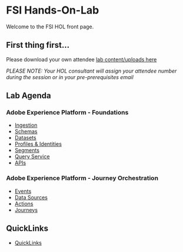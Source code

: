 # FSI Hands-On-Lab

Welcome to the FSI HOL front page.

## First thing first...

Please download your own attendee [lab content/uploads here](https://github.com/adobe/AEP-Hands-on-Labs/blob/master/labs/fsi/lab_dowloads.md)

*PLEASE NOTE: Your HOL consultant will assign your attendee number during the session or in your pre-prerequisites email*

## Lab Agenda

### Adobe Experience Platform - Foundations
 - [Ingestion](https://github.com/adobe/AEP-Hands-on-Labs/blob/master/labs/fsi/Foundations/Ingestion.md)
 - [Schemas](https://github.com/adobe/AEP-Hands-on-Labs/blob/master/labs/fsi/Foundations/Schemas.md)
 - [Datasets](https://github.com/adobe/AEP-Hands-on-Labs/blob/master/labs/fsi/Foundations/Datasets.md)
 - [Profiles & Identities](https://github.com/adobe/AEP-Hands-on-Labs/blob/master/labs/fsi/Foundations/Profiles.md)
 - [Segments](https://github.com/adobe/AEP-Hands-on-Labs/blob/master/labs/fsi/Foundations/Segments.md)
 - [Query Service](https://github.com/adobe/AEP-Hands-on-Labs/blob/master/labs/fsi/Foundations/DeepDive%20QueryService.md)
 - [APIs](https://github.com/adobe/AEP-Hands-on-Labs/blob/master/labs/fsi/Foundations/APIs.md)

### Adobe Experience Platform - Journey Orchestration
 - [Events](https://github.com/adobe/AEP-Hands-on-Labs/blob/master/labs/fsi/Journey%20Orchestration/Exercise1-Events.md)
 - [Data Sources](https://github.com/adobe/AEP-Hands-on-Labs/blob/master/labs/fsi/Journey%20Orchestration/Exercise2-DataSources.md)
 - [Actions](https://github.com/adobe/AEP-Hands-on-Labs/blob/master/labs/fsi/Journey%20Orchestration/Exercise3-Action.md)
 - [Journeys](https://github.com/adobe/AEP-Hands-on-Labs/blob/master/labs/fsi/Journey%20Orchestration/Exercise4-Journey.md)

## QuickLinks

 - [QuickLinks](https://github.com/adobe/AEP-Hands-on-Labs/blob/master/labs/quicklinks/README.md)
